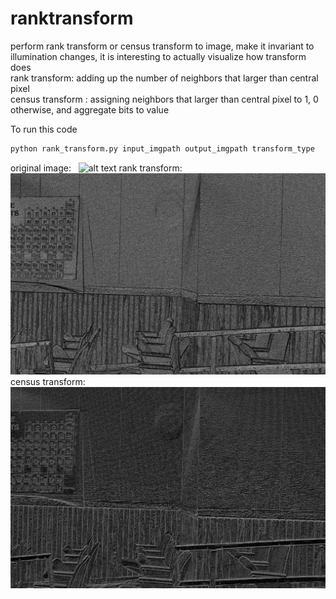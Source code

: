 # ranktransform
perform rank transform or census transform to image, make it invariant to illumination changes, it is interesting to actually visualize how transform does  
rank transform: adding up the number of neighbors that larger than central pixel  
census transform : assigning neighbors that larger than central pixel to 1, 0 otherwise, and aggregate bits to value   

To run this code   
```bash
python rank_transform.py input_imgpath output_imgpath transform_type
```
original image:  
![alt text](im1.png)
rank transform:  
![alt text](rt1.png)  
census transform:  
![alt text](census.png)
